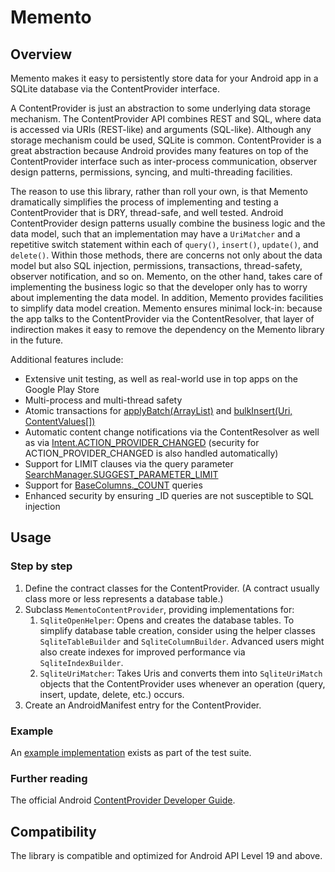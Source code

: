 # Memento
## Overview
Memento makes it easy to persistently store data for your Android app in a SQLite database via the ContentProvider interface.

A ContentProvider is just an abstraction to some underlying data storage mechanism.  The ContentProvider API combines REST and SQL, where data is accessed via URIs (REST-like) and arguments (SQL-like).  Although any storage mechanism could be used, SQLite is common.  ContentProvider is a great abstraction because Android provides many features on top of the ContentProvider interface such as inter-process communication, observer design patterns, permissions, syncing, and multi-threading facilities.

The reason to use this library, rather than roll your own, is that Memento dramatically simplifies the process of implementing and testing a ContentProvider that is DRY, thread-safe, and well tested.  Android ContentProvider design patterns usually combine the business logic and the data model, such that an implementation may have a `UriMatcher` and a repetitive switch statement within each of `query()`, `insert()`, `update()`, and `delete()`.  Within those methods, there are concerns not only about the data model but also SQL injection, permissions, transactions, thread-safety, observer notification, and so on.  Memento, on the other hand, takes care of implementing the business logic so that the developer only has to worry about implementing the data model.  In addition, Memento provides facilities to simplify data model creation.  Memento ensures minimal lock-in: because the app talks to the ContentProvider via the ContentResolver, that layer of indirection makes it easy to remove the dependency on the Memento library in the future.

Additional features include:

* Extensive unit testing, as well as real-world use in top apps on the Google Play Store
* Multi-process and multi-thread safety
* Atomic transactions for [applyBatch(ArrayList)](https://developer.android.com/reference/android/content/ContentProvider.html#applyBatch(java.util.ArrayList<android.content.ContentProviderOperation>)) and [bulkInsert(Uri, ContentValues[])](http://developer.android.com/reference/android/content/ContentProvider.html#bulkInsert(android.net.Uri,%20android.content.ContentValues[]))
* Automatic content change notifications via the ContentResolver as well as via [Intent.ACTION_PROVIDER_CHANGED](http://developer.android.com/reference/android/content/Intent.html#ACTION_PROVIDER_CHANGED) (security for ACTION_PROVIDER_CHANGED is also handled automatically)
* Support for LIMIT clauses via the query parameter [SearchManager.SUGGEST_PARAMETER_LIMIT](https://developer.android.com/reference/android/app/SearchManager.html#SUGGEST_PARAMETER_LIMIT)
* Support for [BaseColumns._COUNT](https://developer.android.com/reference/android/provider/BaseColumns.html#_COUNT) queries
* Enhanced security by ensuring _ID queries are not susceptible to SQL injection



## Usage
### Step by step
1. Define the contract classes for the ContentProvider.  (A contract usually class more or less represents a database table.)
1. Subclass `MementoContentProvider`, providing implementations for:
    1. `SqliteOpenHelper`: Opens and creates the database tables.  To simplify database table creation, consider using the helper classes `SqliteTableBuilder` and `SqliteColumnBuilder`.  Advanced users might also create indexes for improved performance via `SqliteIndexBuilder`.
    1. `SqliteUriMatcher`: Takes Uris and converts them into `SqliteUriMatch` objects that the ContentProvider uses whenever an operation (query, insert, update, delete, etc.) occurs.
1. Create an AndroidManifest entry for the ContentProvider.

### Example
An [example implementation](https://github.com/twofortyfouram/android-monorepo/tree/master/mementoImplLib/src/androidTest/java/com/twofortyfouram/memento/test) exists as part of the test suite.

### Further reading
The official Android [ContentProvider Developer Guide](https://developer.android.com/guide/topics/providers/content-providers.html).

<!--
## API Reference
JavaDocs for the library are published [here](http://twofortyfouram.github.io/android-memento).-->

## Compatibility
The library is compatible and optimized for Android API Level 19 and above.

<!--
## Download
The library is published as an artifact to jCenter.  To use the library, the jCenter repository and the artifact need to be added to your build script.

The build.gradle repositories section would look something like the following:

    repositories {
        jcenter()
    }

And the dependencies section would look something like this:
    
    dependencies {
        implementation group:'com.twofortyfouram', name:'android-memento-api', version:’[1.0.0,2.0[‘
        implementation group:'com.twofortyfouram', name:'android-memento-impl', version:’[1.0.0,2.0[‘
    }

## History
-->
